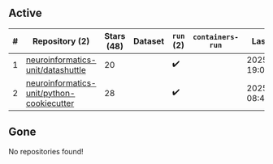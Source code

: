 ## Active
| # | Repository (2) | Stars (48) | Dataset | `run` (2) | `containers-run` | Last Modified |
| --- | --- | --- | --- | --- | --- | --- |
| 1 | [neuroinformatics-unit/datashuttle](https://github.com/neuroinformatics-unit/datashuttle) | 20 |  | :heavy_check_mark: |  | 2025-03-06 19:02:06+00:00 |
| 2 | [neuroinformatics-unit/python-cookiecutter](https://github.com/neuroinformatics-unit/python-cookiecutter) | 28 |  | :heavy_check_mark: |  | 2025-03-13 08:46:42+00:00 |

## Gone
No repositories found!
